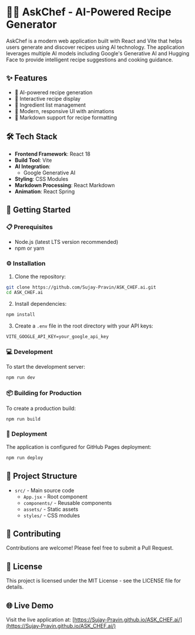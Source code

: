 # 🧑‍🍳 AskChef - AI-Powered Recipe Generator

AskChef is a modern web application built with React and Vite that helps users generate and discover recipes using AI technology. The application leverages multiple AI models including Google's Generative AI and Hugging Face to provide intelligent recipe suggestions and cooking guidance.

## ✨ Features

- 🤖 AI-powered recipe generation
- 📱 Interactive recipe display
- 🥗 Ingredient list management
- 🎨 Modern, responsive UI with animations
- 📝 Markdown support for recipe formatting

## 🛠️ Tech Stack

- **Frontend Framework**: React 18
- **Build Tool**: Vite
- **AI Integration**:
  - Google Generative AI
- **Styling**: CSS Modules
- **Markdown Processing**: React Markdown
- **Animation**: React Spring

## 🚀 Getting Started

### 📋 Prerequisites

- Node.js (latest LTS version recommended)
- npm or yarn

### ⚙️ Installation

1. Clone the repository:

```bash
git clone https://github.com/Sujay-Pravin/ASK_CHEF.ai.git
cd ASK_CHEF.ai
```

2. Install dependencies:

```bash
npm install
```

3. Create a `.env` file in the root directory with your API keys:

```
VITE_GOOGLE_API_KEY=your_google_api_key
```

### 💻 Development

To start the development server:

```bash
npm run dev
```

### 📦 Building for Production

To create a production build:

```bash
npm run build
```

### 🚀 Deployment

The application is configured for GitHub Pages deployment:

```bash
npm run deploy
```

## 📁 Project Structure

- `src/` - Main source code
  - `App.jsx` - Root component
  - `components/` - Reusable components
  - `assets/` - Static assets
  - `styles/` - CSS modules

## 🤝 Contributing

Contributions are welcome! Please feel free to submit a Pull Request.

## 📄 License

This project is licensed under the MIT License - see the LICENSE file for details.

## 🌐 Live Demo

Visit the live application at: [https://Sujay-Pravin.github.io/ASK_CHEF.ai/](https://Sujay-Pravin.github.io/ASK_CHEF.ai/)

